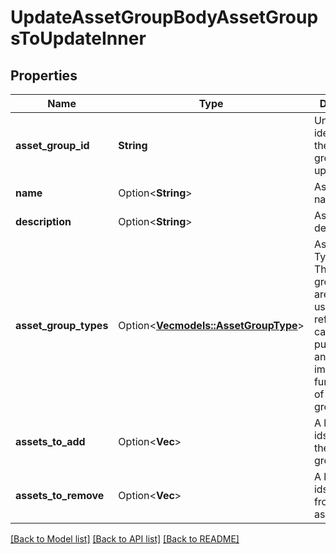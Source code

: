 # UpdateAssetGroupBodyAssetGroupsToUpdateInner

## Properties

Name | Type | Description | Notes
------------ | ------------- | ------------- | -------------
**asset_group_id** | **String** | Unique identifier of the asset group to update. | 
**name** | Option<**String**> | Asset Group name | [optional]
**description** | Option<**String**> | Asset group description | [optional]
**asset_group_types** | Option<[**Vec<models::AssetGroupType>**](AssetGroupType.md)> | Asset Group Types. Note: The asset group types are used for user reference and categorization purposes only and do not impact the functionality of the asset group. | [optional]
**assets_to_add** | Option<**Vec<String>**> | A list of asset ids to add to the asset group. | [optional]
**assets_to_remove** | Option<**Vec<String>**> | A list of asset ids to remove from the asset group. | [optional]

[[Back to Model list]](../README.md#documentation-for-models) [[Back to API list]](../README.md#documentation-for-api-endpoints) [[Back to README]](../README.md)


